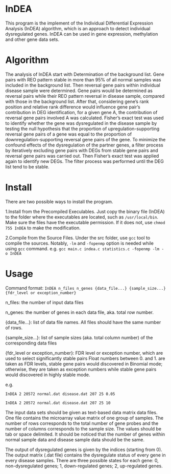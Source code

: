 # InDEA
This program is the implement of the Individual Differential Expression Analysis (InDEA) algorithm, which is an approach to detect individual dysregulated genes. InDEA can be used in gene expression, methylation and other gene data sets.

# Algorithm
The analysis of InDEA start with Determination of the background list. Gene pairs with REO pattern stable in more than 95% of all normal samples was included in the background list. Then reversal gene pairs within individual disease sample were determined. Gene pairs would be determined as reversal pairs while their REO pattern reversal in disease sample, compared with those in the background list. After that, considering gene’s rank position and relative rank difference would influence gene pair’s contribution in DEG identification, for a given gene A, the contribution of reversal gene pairs involved A was calculated. Fisher’s exact test was used to identify whether the gene was dysregulated in the disease sample by testing the null hypothesis that the proportion of upregulation-supporting reversal gene pairs of a gene was equal to the proportion of downregulation-supporting reversal gene pairs of the gene. To minimize the confound effects of the dysregulation of the partner genes, a filter process by iteratively excluding gene pairs with DEGs from stable gene pairs and reversal gene pairs was carried out. Then Fisher’s exact test was applied again to identify new DEGs. The filter process was performed until the DEG list tend to be stable.

# Install
There are two possible ways to install the program.

1.Install from the Precompiled Execulables. Just copy the binary file (InDEA) to the folder where the executables are located, such as `/usr/local/bin`. Make sure the files have the executable permission. If it does not, use `chmod 755 InDEA` to make the modification. 

2.Compile from the Source Files. Under the src folder, use `gcc` tool to compile the sources. Notably, `-lm` and `-fopenmp` option is needed while using `gcc` command.
e.g. `gcc main.c indea.c statistics.c -fopenmp -lm -o InDEA`

# Usage
Command format: `InDEA n_files n_genes {data_file...} {sample_size...} {fdr_level or exception_number}`

n_files: the number of input data files

n_genes: the number of genes in each data file, aka. total row number.

{data_file...}: list of data file names. All files should have the same number of rows.

{sample_size...}: list of sample sizes (aka. total column number) of the corresponding data files

{fdr_level or exception_number}: FDR level or exception number, which are used to select significantly stable pairs Float numbers between 0. and 1. are taken as FDR levels, stable gene pairs would discovered in Binomial mode; otherwise, they are taken as exception numbers while stable gene pairs would discovered in highly stable mode.

e.g. 
```
InDEA 2 20572 normal.dat disease.dat 207 25 0.05
```
```
InDEA 2 20572 normal.dat disease.dat 207 25 10
```

The input data sets should be given as text-based data matrix data files. One file contains the microarray value matrix of one group of samples. The number of rows corresponds to the total number of gene probes and the number of columns corresponds to the sample size. The values should be tab or space delimited. It should be noticed that the number of genes within normal sample data and disease sample data should be the same.

The output of dysregulated genes is given by the indices (starting from 0). The output matrix (.dat file) contains the dysregulate status of every gene in every disease samples. There are three possible states for each gene: 0, non-dysregulated genes; 1, down-regulated genes; 2, up-regulated genes.


